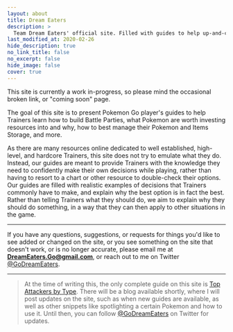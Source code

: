 ```yaml
---
layout: about
title: Dream Eaters
description: >
  Team Dream Eaters' official site. Filled with guides to help up-and-coming Trainers.
last_modified_at: 2020-02-26
hide_description: true
no_link_title: false
no_excerpt: false
hide_image: false
cover: true
---
```


This site is currently a work in-progress, so please mind the occasional broken link, or "coming soon" page.

The goal of this site is to present Pokemon Go player's guides to help Trainers learn how to build Battle Parties, what Pokemon are worth investing resources into and why, how to best manage their Pokemon and Items Storage, and more.

As there are many resources online dedicated to well established, high-level, and hardcore Trainers, this site does not try to emulate what they do. Instead, our guides are meant to provide Trainers with the knowledge they need to confidently make their own decisions while playing, rather than having to resort to a chart or other resource to double-check their options. Our guides are filled with realistic examples of decisions that Trainers commonly have to make, and explain why the best option is in fact the best. Rather than telling Trainers what they should do, we aim to explain why they should do something, in a way that they can then apply to other situations in the game.

---

If you have any questions, suggestions, or requests for things you'd like to see added or changed on the site, or you see something on the site that doesn't work, or is no longer accurate, please email me at **DreamEaters.Go@gmail.com**, or reach out to me on Twitter [@GoDreamEaters](https://www.twitter.com/godreameaters).

---

> At the time of writing this, the only complete guide on this site is [Top Attackers by Type](/go/teambuilding/best-attackers). There will be a blog available shortly, where I will post updates on the site, such as when new guides are available, as well as other snippets like spotlighting a certain Pokemon and how to use it.
> Until then, you can follow [@GoDreamEaters](www.twitter.com/godreameaters) on Twitter for updates.

<!--author-->
